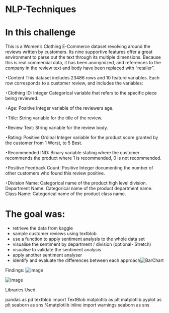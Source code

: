 # NLP-Techniques

# In this challenge


This is a Women’s Clothing E-Commerce dataset revolving around the reviews written by customers. Its nine supportive features offer a great environment to parse out the text through its multiple dimensions. Because this is real commercial data, it has been anonymized, and references to the company in the review text and body have been replaced with “retailer”.

‣Content This dataset includes 23486 rows and 10 feature variables. Each row corresponds to a customer review, and includes the variables:

‣Clothing ID: Integer Categorical variable that refers to the specific piece being reviewed.

‣Age: Positive Integer variable of the reviewers age.

‣Title: String variable for the title of the review.

‣Review Text: String variable for the review body.

‣Rating: Positive Ordinal Integer variable for the product score granted by the customer from 1 Worst, to 5 Best.

‣Recommended IND: Binary variable stating where the customer recommends the product where 1 is recommended, 0 is not recommended.

‣Positive Feedback Count: Positive Integer documenting the number of other customers who found this review positive.

‣Division Name: Categorical name of the product high level division. Department Name: Categorical name of the product department name. Class Name: Categorical name of the product class name.

# The goal was: 


- retrieve the data from kaggle
- sample customer reviews using textblob
- use a function to apply sentiment analysis to the whole data set
- visualise the sentiment by department / division (optional- Stretch)
- visualise to validate the sentiment analysis
- apply another sentiment analyser
- identify and evaluate the differences between each approach![BarChart](https://user-images.githubusercontent.com/80153432/117714698-991f9180-b1d7-11eb-8560-f3569be6cde4.PNG)


Findings:
![image](https://user-images.githubusercontent.com/80153432/117714423-39c18180-b1d7-11eb-9695-eeb3a4b52634.png)


![image](https://user-images.githubusercontent.com/80153432/117714572-6d041080-b1d7-11eb-80ac-3c6f93552123.png)


Libraries Used.

pandas as pd
textblob import TextBlob
matplotlib as plt
matplotlib.pyplot as plt
seaborn as sns
%matplotlib inline
import warnings
seaborn as sns


